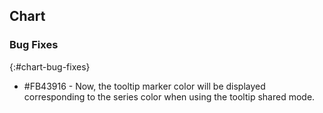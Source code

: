 ## Chart

### Bug Fixes
{:#chart-bug-fixes}

* \#FB43916 - Now, the tooltip marker color will be displayed corresponding to the series color when using the tooltip shared mode.
